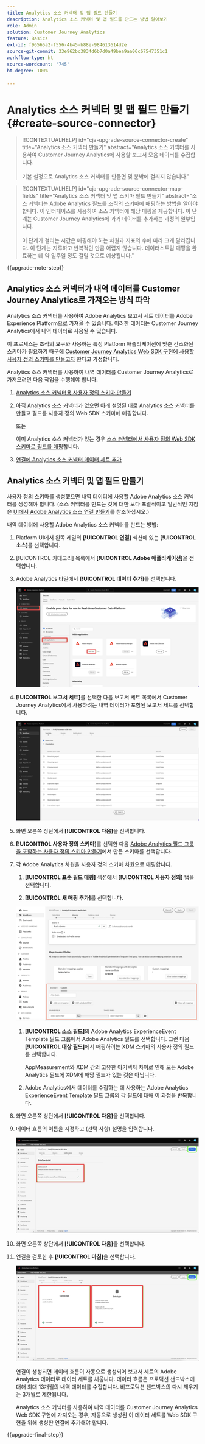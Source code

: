 ```yaml
---
title: Analytics 소스 커넥터 및 맵 필드 만들기
description: Analytics 소스 커넥터 및 맵 필드를 만드는 방법 알아보기
role: Admin
solution: Customer Journey Analytics
feature: Basics
exl-id: f96565a2-f556-4b45-b88e-984613614d2e
source-git-commit: 33e962bc3834d6b7d0a49bea9aa06c67547351c1
workflow-type: ht
source-wordcount: '745'
ht-degree: 100%

---
```


# Analytics 소스 커넥터 및 맵 필드 만들기 {#create-source-connector}

<!-- markdownlint-disable MD034 -->

>[!CONTEXTUALHELP]
>id="cja-upgrade-source-connector-create"
>title="Analytics 소스 커넥터 만들기"
>abstract="Analytics 소스 커넥터를 사용하여 Customer Journey Analytics에 사용할 보고서 모음 데이터를 수집합니다.<br><br>기본 설정으로 Analytics 소스 커넥터를 만들면 몇 분밖에 걸리지 않습니다."

<!-- markdownlint-enable MD034 -->

<!-- markdownlint-disable MD034 -->

>[!CONTEXTUALHELP]
>id="cja-upgrade-source-connector-map-fields"
>title="Analytics 소스 커넥터 및 맵 스키마 필드 만들기"
>abstract="소스 커넥터는 Adobe Analytics 필드를 조직의 스키마에 매핑하는 방법을 알아야 합니다. 이 인터페이스를 사용하여 소스 커넥터에 해당 매핑을 제공합니다. 이 단계는 Customer Journey Analytics에 과거 데이터를 추가하는 과정의 일부입니다.<br><br>이 단계가 걸리는 시간은 매핑해야 하는 차원과 지표의 수에 따라 크게 달라집니다. 이 단계는 지루하고 반복적인 만큼 어렵지 않습니다. 데이터스트림 매핑을 완료하는 데 약 일주일 정도 걸릴 것으로 예상됩니다."

<!-- markdownlint-enable MD034 -->

{{upgrade-note-step}}

## Analytics 소스 커넥터가 내역 데이터를 Customer Journey Analytics로 가져오는 방식 파악

Analytics 소스 커넥터를 사용하여 Adobe Analytics 보고서 세트 데이터를 Adobe Experience Platform으로 가져올 수 있습니다. 이러한 데이터는 Customer Journey Analytics에서 내역 데이터로 사용될 수 있습니다.

이 프로세스는 조직의 요구와 사용하는 특정 Platform 애플리케이션에 맞춘 간소화된 스키마가 필요하기 때문에 [Customer Journey Analytics Web SDK 구현에 사용할 사용자 정의 스키마를 만들고자](/help/getting-started/cja-upgrade/cja-upgrade-schema-create.md) 한다고 가정합니다.

Analytics 소스 커넥터를 사용하여 내역 데이터를 Customer Journey Analytics로 가져오려면 다음 작업을 수행해야 합니다.

1. [Analytics 소스 커넥터용 사용자 정의 스키마 만들기](/help/getting-started/cja-upgrade/cja-upgrade-source-connector-schema.md)

1. 아직 Analytics 소스 커넥터가 없으면 아래 설명된 대로 Analytics 소스 커넥터를 만들고 필드를 사용자 정의 Web SDK 스키마에 매핑합니다.

   또는

   이미 Analytics 소스 커넥터가 있는 경우 [소스 커넥터에서 사용자 정의 Web SDK 스키마로 필드를 매핑](/help/getting-started/cja-upgrade/cja-upgrade-from-source-connector.md)합니다.

1. [연결에 Analytics 소스 커넥터 데이터 세트 추가](/help/getting-started/cja-upgrade/cja-upgrade-source-connector-dataset.md)

## Analytics 소스 커넥터 및 맵 필드 만들기

사용자 정의 스키마를 생성했으면 내역 데이터에 사용할 Adobe Analytics 소스 커넥터를 생성해야 합니다. (소스 커넥터를 만드는 것에 대한 보다 포괄적이고 일반적인 지침은 [UI에서 Adobe Analytics 소스 연결 만들기](https://experienceleague.adobe.com/docs/experience-platform/sources/ui-tutorials/create/adobe-applications/analytics.html)를 참조하십시오.)

내역 데이터에 사용할 Adobe Analytics 소스 커넥터를 만드는 방법:

1. Platform UI에서 왼쪽 레일의 **[!UICONTROL 연결]** 섹션에 있는 **[!UICONTROL 소스]**&#x200B;를 선택합니다.

1. [!UICONTROL 카테고리] 목록에서 **[!UICONTROL Adobe 애플리케이션]**&#x200B;을 선택합니다.

1. Adobe Analytics 타일에서 **[!UICONTROL 데이터 추가]**&#x200B;를 선택합니다.

   ![소스가 선택된 Adobe Experience Platform 창과 Adobe 애플리케이션 및 데이터 추가가 강조 표시된 모습.](./assets/sources-overview.png)

1. **[!UICONTROL 보고서 세트]**&#x200B;를 선택한 다음 보고서 세트 목록에서 Customer Journey Analytics에서 사용하려는 내역 데이터가 포함된 보고서 세트를 선택합니다.

   ![보고서 세트 목록을 보여 주는 Adobe Experience Platform 창](./assets/report-suites.png)

1. 화면 오른쪽 상단에서 **[!UICONTROL 다음]**&#x200B;을 선택합니다.

1. **[!UICONTROL 사용자 정의 스키마]**&#x200B;를 선택한 다음 [Adobe Analytics 필드 그룹을 포함하는 사용자 정의 스키마 만들기](/help/getting-started/cja-upgrade/cja-upgrade-source-connector-schema.md)에서 만든 스키마를 선택합니다. <!-- Deleted this, because I changed this from choosing the default schemawe're pointing them now at the schema they just created: "Adobe Experience Platform  automatically creates the schema and the corresponding dataset to map all standard fields from the selected Adobe Analytics report suite." -->

   <!-- add screenshot -->

1. 각 Adobe Analytics 차원을 사용자 정의 스키마 차원으로 매핑합니다.

   1. **[!UICONTROL 표준 필드 매핑]** 섹션에서 **[!UICONTROL 사용자 정의]** 탭을 선택합니다.

   1. **[!UICONTROL 새 매핑 추가]**&#x200B;를 선택합니다.

   ![스키마 필드 매핑](assets/schema-mapping.png)

   1. **[!UICONTROL 소스 필드]**&#x200B;의 Adobe Analytics ExperienceEvent Template 필드 그룹에서 Adobe Analytics 필드를 선택합니다. 그런 다음 **[!UICONTROL 대상 필드]**&#x200B;에서 매핑하려는 XDM 스키마의 사용자 정의 필드를 선택합니다.

      AppMeasurement와 XDM 간의 고유한 아키텍처 차이로 인해 모든 Adobe Analytics 필드에 XDM에 해당 필드가 있는 것은 아닙니다.

   1. Adobe Analytics에서 데이터를 수집하는 데 사용하는 Adobe Analytics ExperienceEvent Template 필드 그룹의 각 필드에 대해 이 과정을 반복합니다.

1. 화면 오른쪽 상단에서 **[!UICONTROL 다음]**&#x200B;을 선택합니다.

1. 데이터 흐름의 이름을 지정하고 (선택 사항) 설명을 입력합니다.

   ![데이터 흐름 세부 정보 섹션을 강조 표시한 Adobe Experience Platform 창](./assets/dataflow-detail.png)

1. 화면 오른쪽 상단에서 **[!UICONTROL 다음]**&#x200B;을 선택합니다.

1. 연결을 검토한 후 **[!UICONTROL 마침]**&#x200B;을 선택합니다.

   ![검토를 위해 연결과 데이터 유형 섹션을 강조 표시한 Adobe Experience Platform 창](./assets/review.png)

   연결이 생성되면 데이터 흐름이 자동으로 생성되어 보고서 세트의 Adobe Analytics 데이터로 데이터 세트를 채웁니다. 데이터 흐름은 프로덕션 샌드박스에 대해 최대 13개월의 내역 데이터를 수집합니다. 비프로덕션 샌드박스의 다시 채우기는 3개월로 제한됩니다.

   Analytics 소스 커넥터를 사용하여 내역 데이터를 Customer Journey Analytics Web SDK 구현에 가져오는 경우, 자동으로 생성된 이 데이터 세트를 Web SDK 구현을 위해 생성한 연결에 추가해야 합니다.

{{upgrade-final-step}}
